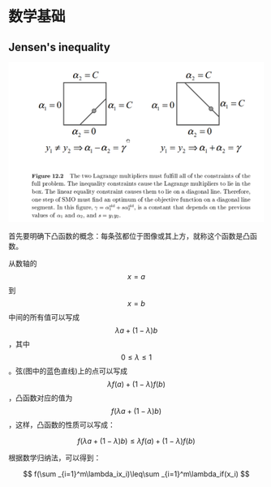 # 数学基础

## Jensen's inequality

![](../.gitbook/assets/image%20%287%29.png)

首先要明确下凸函数的概念：每条弦都位于图像或其上方，就称这个函数是凸函数。

从数轴的$$x=a$$到$$x=b$$中间的所有值可以写成$$\lambda a+(1-\lambda)b$$，其中$$0\leq \lambda \leq 1$$。弦\(图中的蓝色直线\)上的点可以写成$$\lambda f(a) +(1-\lambda)f(b)$$，凸函数对应的值为$$f(\lambda a +(1-\lambda)b)$$，这样，凸函数的性质可以写成：

$$
f(\lambda a +(1-\lambda)b)\leq\lambda f(a) +(1-\lambda)f(b)
$$

根据数学归纳法，可以得到：

$$
f(\sum _{i=1}^m\lambda_ix_i)\leq\sum _{i=1}^m\lambda_if(x_i)
$$


